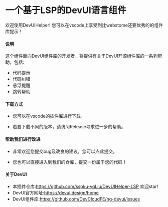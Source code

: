 <!--
 * @Author: your name
 * @Date: 2020-03-08 19:29:37
 * @LastEditTime: 2020-05-15 12:59:28
 * @LastEditors: Please set LastEditors
 * @Description: In User Settings Edit 
 * @FilePath: \DevUI-Language-Support\README.md
 -->
# 一个基于LSP的DevUI语言组件

欢迎使用DevUIHelper!
您可以在vscode上享受到比webstome还要优秀的的组件库提示！

#### 说明

这个组件面向DevUI组件库的开发者，将提供有关于DevUI开源组件库的一系列帮助，包括:
- 代码提示
- 代码纠错
- 悬浮提醒
- 跳转帮助

#### 下载方式

- 您可以在<a herf="https://marketplace.visualstudio.com/items?itemName=yqLiu.devui-language-support&ssr=false">vscode的插件库</a>进行下载。

- 若要下载不同的版本，请访问<a herf="https://github.com/sspku-yqLiu/DevUIHelper-LSP/releases/">Release</a>寻求进一步的帮助。

#### 帮助我们进行改进

- 非常欢迎您提交bug及改良的建议，您可以<a herf="https://github.com/sspku-yqLiu/DevUIHelper-LSP">点此提交</a>。

- 您也可以直接进入到<a herf="https://github.com/sspku-yqLiu/DevUIHelper-LSP">我们的仓库</a>，提交一份属于您的代码！

#### 关于DevUI

- 本插件仓库:https://github.com/sspku-yqLiu/DevUIHelper-LSP 欢迎star!
- DevUI官方网址:https://devui.design/home
- DevUI组件库:https://github.com/DevCloudFE/ng-devui/issues